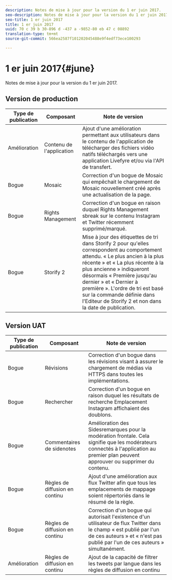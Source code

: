 ```yaml
---
description: Notes de mise à jour pour la version du 1 er juin 2017.
seo-description: Notes de mise à jour pour la version du 1 er juin 2017.
seo-title: 1 er juin 2017
title: 1 er juin 2017
uuid: 70 c 39 b 30-896 d -437 a -9852-80 eb 47 c 08892
translation-type: tm+mt
source-git-commit: 566ea2587f101202045488e9f4edf73ece100293

---
```



# 1 er juin 2017{#june}

Notes de mise à jour pour la version du 1 er juin 2017.

## Version de production

| **Type de publication** | **Composant** | **Note de version** |
|---|---|---|
| Amélioration | Contenu de l'application | Ajout d'une amélioration permettant aux utilisateurs dans le contenu de l'application de télécharger des fichiers vidéo natifs téléchargés vers une application Livefyre et/ou via l'API de transfert. |
| Bogue | Mosaic | Correction d'un bogue de Mosaic qui empêchait le chargement de Mosaic nouvellement créé après une actualisation de la page. |
| Bogue | Rights Management | Correction d'un bogue en raison duquel Rights Management sbreak sur le contenu Instagram et Twitter récemment supprimé/marqué. |
| Bogue | Storify 2 | Mise à jour des étiquettes de tri dans Storify 2 pour qu'elles correspondent au comportement attendu. « Le plus ancien à la plus récente » et « La plus récente à la plus ancienne » indiqueront désormais « Première jusqu'au dernier » et « Dernier à première ». L'ordre de tri est basé sur la commande définie dans l'Editeur de Storify 2 et non dans la date de publication. |

## Version UAT

| **Type de publication** | **Composant** | **Note de version** |
|---|---|---|
| Bogue | Révisions | Correction d'un bogue dans les révisions visant à assurer le chargement de médias via HTTPS dans toutes les implémentations. |
| Bogue | Rechercher | Correction d'un bogue en raison duquel les résultats de recherche Emplacement Instagram affichaient des doublons. |
| Bogue | Commentaires de sidenotes | Amélioration des Sidesremarques pour la modération frontale. Cela signifie que les modérateurs connectés à l'application au premier plan peuvent approuver ou supprimer du contenu. |
| Bogue | Règles de diffusion en continu | Ajout d'une amélioration aux flux Twitter afin que tous les emplacements de mappage soient répertoriés dans le résumé de la règle. |
| Bogue | Règles de diffusion en continu | Correction d'un bogue qui autorisait l'existence d'un utilisateur de flux Twitter dans le champ « est publié par l'un de ces auteurs » et « n'est pas publié par l'un de ces auteurs » simultanément. |
| Amélioration | Règles de diffusion en continu | Ajout de la capacité de filtrer les tweets par langue dans les règles de diffusion en continu |

